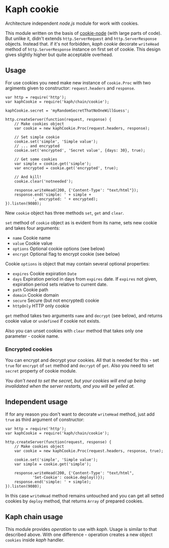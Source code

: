 # Kaph cookie

Architecture independent *node.js* module for work with cookies.

This module written on the basis of 
[cookie-node](https://github.com/jed/cookie-node) (with large parts of code). 
But unlike it, didn't extends `http.ServerRequest` and 
`http.ServerResponse` objects. Instead that. if it's not forbidden, *kaph 
cookie* decorate `writeHead` method of `http.ServerResponse` instance on first 
set of cookie. This design gives slightly higher but quite acceptable overhead.

## Usage

For use cookies you need make new instance of `cookie.Proc` with two 
argiments given to constructor: `request.headers` and `response`.

    var http = require('http');
    var kaphCookie = require('kaph/chain/cookie');
    
    kaphCookie.secret = 'myRandomSecretThatNoOneWillGuess';
    
    http.createServer(function(request, response) {
        // Make cookies object
        var cookie = new kaphCookie.Proc(request.headers, response);
        
        // Set simple cookie
        cookie.set('simple', 'Simple value');
        // ... and encrypted
        cookie.set('encrypted', 'Secret value', {days: 30}, true);
        
        // Get some cookies
        var simple = cookie.get('simple');
        var encrypted = cookie.get('encrypted', true);
        
        // And kill!
        cookie.clear('notneeded');
        
        response.writeHead(200, {'Content-Type': "text/html"});    
        response.end('simple: ' + simple + 
                ', encrypted: ' + encrypted);
    }).listen(9080);

New `cookie` object has three methods `set`, `get` and `clear`.

`set` method of `cookie` object as is evident from its name, sets new cookie 
and takes four arguments: 

* `name` Cookie name
* `value` Cookie value
* `options` Optional cookie options (see below)
* `encrypt` Optional flag to encrypt cookie (see below)

Cookie `options` is object that may contain several optional properties:

* `expires` Cookie expiration `Date`
* `days` Expiration period in days from `expires` date. If `expires` not given,
  expiration period sets relative to current date.
* `path` Cookie path
* `domain` Cookie domain
* `secure` Secure (but not encrypted) cookie
* `httpOnly` HTTP only cookie

`get` method takes two arguments `name` and `decrypt` (see below), and returns
cookie value or `undefined` if cookie not exists.

Also you can unset cookies with `clear` method that takes only one parameter - 
cookie name.

### Encrypted cookies

You can encrypt and decrypt your cookies. All that is needed for this - set 
`true` for `encrypt` of `set` method and `decrypt` of `get`. Also you need to
set `secret` property of cookie module.

*You don't need to set the secret, but your cookies will end up being 
invalidated when the server restarts, and you will be yelled at.*

## Independent usage

If for any reason you don't want to decorate `writeHead` method, just add 
`true` as third argument of constructor:

    var http = require('http');
    var kaphCookie = require('kaph/chain/cookie');
    
    http.createServer(function(request, response) {
        // Make cookies object
        var cookie = new kaphCookie.Proc(request.headers, response, true);
        
        cookie.set('simple', 'Simple value');
        var simple = cookie.get('simple');
        
        response.writeHead(200, {'Content-Type': "text/html",
                'Set-Cookie': cookie.deploy()});    
        response.end('simple: ' + simple);
    }).listen(9080);
    
In this case `writeHead` method remains untouched and you can get all setted 
cookies by `deploy` method, that returns `Array` of prepared cookies.
    
## Kaph chain usage

This module provides *operation* to use with *kaph*. Usage is similar to that 
described above. With one difference - operation creates a new object `cookies` 
inside *kaph* handler.




